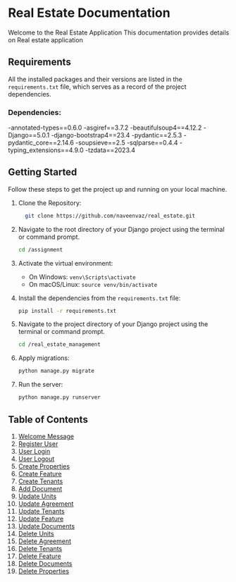 # Real Estate Documentation

Welcome to the Real Estate Application This documentation provides details on Real estate application

## Requirements

All the installed packages and their versions are listed in the `requirements.txt` file, which serves as a record of the project dependencies.

### Dependencies:

-annotated-types==0.6.0
-asgiref==3.7.2
-beautifulsoup4==4.12.2
-Django==5.0.1
-django-bootstrap4==23.4
-pydantic==2.5.3
-pydantic_core==2.14.6
-soupsieve==2.5
-sqlparse==0.4.4
-typing_extensions==4.9.0
-tzdata==2023.4
## Getting Started

Follow these steps to get the project up and running on your local machine.

1. Clone the Repository:

    ```bash
      git clone https://github.com/naveenvaz/real_estate.git
    ```

2. Navigate to the root directory of your Django project using the terminal or command prompt.

    ```bash
    cd /assignment
    ```

3. Activate the virtual environment:

    - On Windows: `venv\Scripts\activate`
    - On macOS/Linux: `source venv/bin/activate`

4. Install the dependencies from the `requirements.txt` file:

    ```bash
    pip install -r requirements.txt
    ```
5. Navigate to the project directory of your Django project using the terminal or command prompt.

    ```bash
    cd /real_estate_management

6. Apply migrations:

    ```bash
    python manage.py migrate
    ```

8. Run the server:

    ```bash
    python manage.py runserver
    ```

## Table of Contents

1. [Welcome Message](#1-welcome-message)
2. [Register User](#2-register-user)
3. [User Login](#3-user-login)
4. [User Logout](#4-user-logout)
5. [Create Properties](#5-create-properies)
6. [Create Feature](#6-create-feature)
7. [Create Tenants](#7-create-tenants)
8. [Add Document](#8-add-documents)
9. [Update Units](#9-update-units)
10. [Update Agreement](#10-update-agreement)
11. [Update Tenants](#11-update-tenants)
12. [Update Feature](#12-update-Feature)
13. [Update Documents](#13-update-documents)
14. [Delete Units](#14-update-units)
15. [Delete Agreement](#15-delete-agreement)
16. [Delete Tenants](#16-delete-tenants)
17. [Delete Feature](#17-delete-Feature)
18. [Delete Documents](#18-delete-documents)
19. [Delete Properties](#18-delete-properies)



